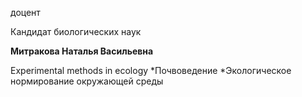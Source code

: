 доцент

Кандидат биологических наук

**Митракова Наталья Васильевна**

Experimental methods in ecology
	*Почвоведение
	*Экологическое нормирование окружающей среды